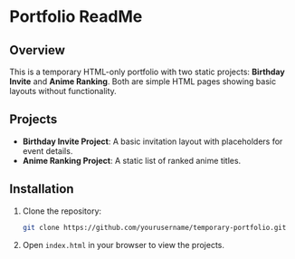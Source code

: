 # Portfolio ReadMe

## Overview
This is a temporary HTML-only portfolio with two static projects: **Birthday Invite** and **Anime Ranking**. Both are simple HTML pages showing basic layouts without functionality.

## Projects

- **Birthday Invite Project**: A basic invitation layout with placeholders for event details.
- **Anime Ranking Project**: A static list of ranked anime titles.

## Installation

1. Clone the repository:
   ```bash
   git clone https://github.com/yourusername/temporary-portfolio.git
2. Open `index.html` in your browser to view the projects.
